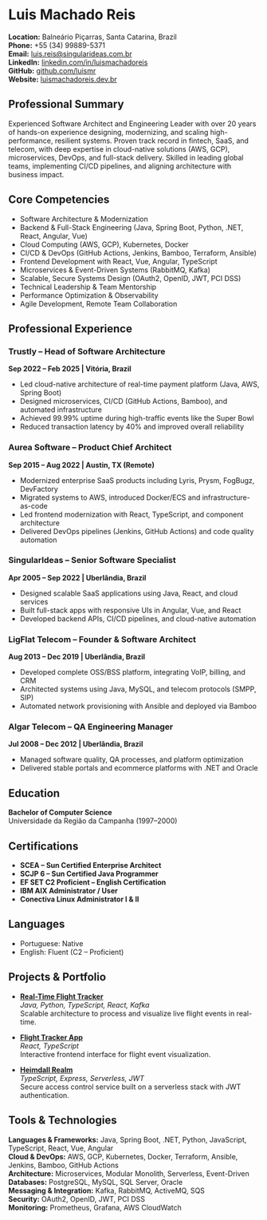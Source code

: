 # Luis Machado Reis

**Location:** Balneário Piçarras, Santa Catarina, Brazil  
**Phone:** +55 (34) 99889-5371  
**Email:** luis.reis@singularideas.com.br  
**LinkedIn:** [linkedin.com/in/luismachadoreis](https://linkedin.com/in/luismachadoreis)  
**GitHub:** [github.com/luismr](https://github.com/luismr)  
**Website:** [luismachadoreis.dev.br](https://luismachadoreis.dev.br)  

## Professional Summary

Experienced Software Architect and Engineering Leader with over 20 years of hands-on experience designing, modernizing, and scaling high-performance, resilient systems. Proven track record in fintech, SaaS, and telecom, with deep expertise in cloud-native solutions (AWS, GCP), microservices, DevOps, and full-stack delivery. Skilled in leading global teams, implementing CI/CD pipelines, and aligning architecture with business impact.

## Core Competencies

- Software Architecture & Modernization  
- Backend & Full-Stack Engineering (Java, Spring Boot, Python, .NET, React, Angular, Vue)  
- Cloud Computing (AWS, GCP), Kubernetes, Docker  
- CI/CD & DevOps (GitHub Actions, Jenkins, Bamboo, Terraform, Ansible)  
- Frontend Development with React, Vue, Angular, TypeScript  
- Microservices & Event-Driven Systems (RabbitMQ, Kafka)  
- Scalable, Secure Systems Design (OAuth2, OpenID, JWT, PCI DSS)  
- Technical Leadership & Team Mentorship  
- Performance Optimization & Observability  
- Agile Development, Remote Team Collaboration

## Professional Experience

### **Trustly** – Head of Software Architecture  
**Sep 2022 – Feb 2025 | Vitória, Brazil**  
- Led cloud-native architecture of real-time payment platform (Java, AWS, Spring Boot)  
- Designed microservices, CI/CD (GitHub Actions, Bamboo), and automated infrastructure  
- Achieved 99.99% uptime during high-traffic events like the Super Bowl  
- Reduced transaction latency by 40% and improved overall reliability  

### **Aurea Software** – Product Chief Architect  
**Sep 2015 – Aug 2022 | Austin, TX (Remote)**  
- Modernized enterprise SaaS products including Lyris, Prysm, FogBugz, DevFactory  
- Migrated systems to AWS, introduced Docker/ECS and infrastructure-as-code  
- Led frontend modernization with React, TypeScript, and component architecture  
- Delivered DevOps pipelines (Jenkins, GitHub Actions) and code quality automation  

### **SingularIdeas** – Senior Software Specialist  
**Apr 2005 – Sep 2022 | Uberlândia, Brazil**  
- Designed scalable SaaS applications using Java, React, and cloud services  
- Built full-stack apps with responsive UIs in Angular, Vue, and React  
- Developed backend APIs, CI/CD pipelines, and cloud-native automation  

### **LigFlat Telecom** – Founder & Software Architect  
**Aug 2013 – Dec 2019 | Uberlândia, Brazil**  
- Developed complete OSS/BSS platform, integrating VoIP, billing, and CRM  
- Architected systems using Java, MySQL, and telecom protocols (SMPP, SIP)  
- Automated network provisioning with Ansible and deployed via Bamboo  

### **Algar Telecom** – QA Engineering Manager  
**Jul 2008 – Dec 2012 | Uberlândia, Brazil**  
- Managed software quality, QA processes, and platform optimization  
- Delivered stable portals and ecommerce platforms with .NET and Oracle  

## Education

**Bachelor of Computer Science**  
Universidade da Região da Campanha (1997–2000)

## Certifications

- **SCEA – Sun Certified Enterprise Architect**  
- **SCJP 6 – Sun Certified Java Programmer**  
- **EF SET C2 Proficient – English Certification**  
- **IBM AIX Administrator / User**  
- **Conectiva Linux Administrator I & II**

## Languages

- Portuguese: Native  
- English: Fluent (C2 – Proficient)

## Projects & Portfolio

- **[Real-Time Flight Tracker](https://github.com/luismr/realtime-flight-tracker)**  
  *Java, Python, TypeScript, React, Kafka*  
  Scalable architecture to process and visualize live flight events in real-time.

- **[Flight Tracker App](https://github.com/luismr/flight-tracker-event-app)**  
  *React, TypeScript*  
  Interactive frontend interface for flight event visualization.

- **[Heimdall Realm](https://github.com/luismr/heimdall)**  
  *TypeScript, Express, Serverless, JWT*  
  Secure access control service built on a serverless stack with JWT authentication.

## Tools & Technologies

**Languages & Frameworks:** Java, Spring Boot, .NET, Python, JavaScript, TypeScript, React, Vue, Angular  
**Cloud & DevOps:** AWS, GCP, Kubernetes, Docker, Terraform, Ansible, Jenkins, Bamboo, GitHub Actions  
**Architecture:** Microservices, Modular Monolith, Serverless, Event-Driven  
**Databases:** PostgreSQL, MySQL, SQL Server, Oracle  
**Messaging & Integration:** Kafka, RabbitMQ, ActiveMQ, SQS  
**Security:** OAuth2, OpenID, JWT, PCI DSS  
**Monitoring:** Prometheus, Grafana, AWS CloudWatch

